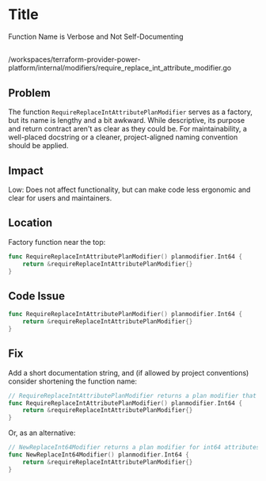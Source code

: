 # Title

Function Name is Verbose and Not Self-Documenting

##

/workspaces/terraform-provider-power-platform/internal/modifiers/require_replace_int_attribute_modifier.go

## Problem

The function `RequireReplaceIntAttributePlanModifier` serves as a factory, but its name is lengthy and a bit awkward. While descriptive, its purpose and return contract aren't as clear as they could be. For maintainability, a well-placed docstring or a cleaner, project-aligned naming convention should be applied.

## Impact

Low: Does not affect functionality, but can make code less ergonomic and clear for users and maintainers.

## Location

Factory function near the top:

```go
func RequireReplaceIntAttributePlanModifier() planmodifier.Int64 {
    return &requireReplaceIntAttributePlanModifier{}
}
```

## Code Issue

```go
func RequireReplaceIntAttributePlanModifier() planmodifier.Int64 {
    return &requireReplaceIntAttributePlanModifier{}
}
```

## Fix

Add a short documentation string, and (if allowed by project conventions) consider shortening the function name:

```go
// RequireReplaceIntAttributePlanModifier returns a plan modifier that forces resource replacement when the int64 attribute changes from a non-zero, non-null, known state.
func RequireReplaceIntAttributePlanModifier() planmodifier.Int64 {
    return &requireReplaceIntAttributePlanModifier{}
}
```

Or, as an alternative:

```go
// NewReplaceInt64Modifier returns a plan modifier for int64 attributes that requires resource replacement on change from an existing value.
func NewReplaceInt64Modifier() planmodifier.Int64 {
    return &requireReplaceIntAttributePlanModifier{}
}
```
